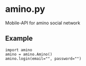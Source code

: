 # amino.py
Mobile-API for amino social network

## Example
```python3
import amino
amino = amino.Amino()
amino.login(email="", password="")
```
